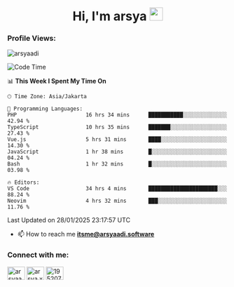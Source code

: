 <h1 align="center">Hi, I'm arsya 
  <img src="https://media.giphy.com/media/hvRJCLFzcasrR4ia7z/giphy.gif" width="30px"/>
</h1>

<p align="left"> <h3>Profile Views:</h3> <img src="https://komarev.com/ghpvc/?username=arsyaadi&label=Profile%20views&color=0e75b6&style=flat" alt="arsyaadi" /> </p>

<!--START_SECTION:waka-->
![Code Time](http://img.shields.io/badge/Code%20Time-3%2C673%20hrs%2022%20mins-blue)

📊 **This Week I Spent My Time On** 

```text
🕑︎ Time Zone: Asia/Jakarta

💬 Programming Languages: 
PHP                      16 hrs 34 mins      ███████████░░░░░░░░░░░░░░   42.94 % 
TypeScript               10 hrs 35 mins      ███████░░░░░░░░░░░░░░░░░░   27.43 % 
Vue.js                   5 hrs 31 mins       ████░░░░░░░░░░░░░░░░░░░░░   14.30 % 
JavaScript               1 hr 38 mins        █░░░░░░░░░░░░░░░░░░░░░░░░   04.24 % 
Bash                     1 hr 32 mins        █░░░░░░░░░░░░░░░░░░░░░░░░   03.98 % 

🔥 Editors: 
VS Code                  34 hrs 4 mins       ██████████████████████░░░   88.24 % 
Neovim                   4 hrs 32 mins       ███░░░░░░░░░░░░░░░░░░░░░░   11.76 % 
```


 Last Updated on 28/01/2025 23:17:57 UTC
<!--END_SECTION:waka-->

- 📫 How to reach me **itsme@arsyaadi.software**


<h3 align="left">Connect with me:</h3>
<p align="left">
<a href="https://linkedin.com/in/arsyaadi" target="blank"><img align="center" src="https://raw.githubusercontent.com/rahuldkjain/github-profile-readme-generator/master/src/images/icons/Social/linked-in-alt.svg" alt="arsyaadi" height="30" width="40" /></a>
<a href="https://fb.com/arsya.xkz" target="blank"><img align="center" src="https://raw.githubusercontent.com/rahuldkjain/github-profile-readme-generator/master/src/images/icons/Social/facebook.svg" alt="arsya.xkz" height="30" width="40" /></a>
<a href="https://stackoverflow.com/users/19520749" target="blank"><img align="center" src="https://raw.githubusercontent.com/rahuldkjain/github-profile-readme-generator/master/src/images/icons/Social/stack-overflow.svg" alt="19520749" height="30" width="40" /></a>
</p>
